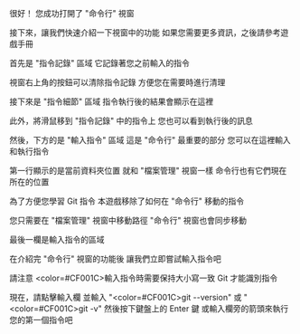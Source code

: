 很好！
您成功打開了 "命令行" 視窗

接下來，讓我們快速介紹一下視窗中的功能
如果您需要更多資訊，之後請參考遊戲手冊

首先是 "指令記錄" 區域
它記錄著您之前輸入的指令

視窗右上角的按鈕可以清除指令記錄
方便您在需要時進行清理

接下來是 "指令細節" 區域
指令執行後的結果會顯示在這裡

此外，將滑鼠移到 "指令記錄" 中的指令上
您也可以看到執行後的訊息

然後，下方的是 "輸入指令" 區域
這是 "命令行" 最重要的部分
您可以在這裡輸入和執行指令

第一行顯示的是當前資料夾位置
就和 "檔案管理" 視窗一樣
命令行也有它們現在所在的位置

為了方便您學習 Git 指令
本遊戲移除了如何在 "命令行" 移動的指令

您只需要在 "檔案管理" 視窗中移動路徑
"命令行" 視窗也會同步移動

最後一欄是輸入指令的區域

在介紹完 "命令行" 視窗的功能後
讓我們立即嘗試輸入指令吧

請注意
<color=#CF001C>輸入指令時需要保持大小寫一致</color>
Git 才能識別指令

現在，請點擊輸入欄
並輸入 "<color=#CF001C>git --version</color>" 或 "<color=#CF001C>git -v</color>"
然後按下鍵盤上的 Enter 鍵
或輸入欄旁的箭頭來執行您的第一個指令吧